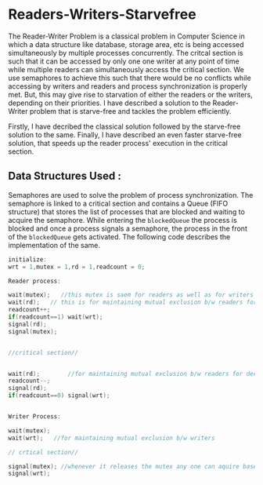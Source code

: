 # Readers-Writers-Starvefree

The Reader-Writer Problem is a classical problem in Computer Science in which a data structure like database, storage area, etc is being accessed simultaneously by multiple processes concurrently. The critcal section is such that it can be accessed by only one one writer at any point of time while multiple readers can simultaneously access the critical section. We use semaphores to achieve this such that there would be no conflicts while accessing by writers and readers and process synchronization is properly met. But, this may give rise to starvation of either the readers or the writers, depending on their priorities. I have described a solution to the Reader-Writer problem that is starve-free and tackles the problem efficiently.

Firstly, I have decribed the classical solution followed by the starve-free solution to the same. Finally, I have described an even faster starve-free solution, that speeds up the reader process' execution in the critical section.


## Data Structures Used : 

Semaphores are used to solve the problem of process synchronization. The semaphore is linked to a critical section and contains a Queue (FIFO structure) that stores the list of processes that are blocked and waiting to acquire the semaphore. While entering the `blockedQueue` the process is blocked and once a process signals a semaphore, the process in the front of the `blockedQueue` gets activated. The following code describes the implementation of the same.

```cpp
initialize:
wrt = 1,mutex = 1,rd = 1,readcount = 0;

Reader process:

wait(mutex);   //this mutex is saem for readers as well as for writers
wait(rd);   // this is for maintaining mutual exclusion b/w readers for increasing readcount atomically
readcount++;
if(readcount==1) wait(wrt);
signal(rd);
signal(mutex);


//critical section//


wait(rd);        //for maintaining mutual exclusion b/w readers for decreasing readcount atomically
readcount--;
signal(rd);
if(readcount==0) signal(wrt);


Writer Process:

wait(mutex);
wait(wrt);   //for maintaining mutual exclusion b/w writers

// crtical section//

signal(mutex); //whenever it releases the mutex any one can aquire based on which came first either reader or writer
signal(wrt);                   
                   
```
